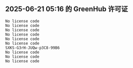 ## 2025-06-21 05:16 的 GreenHub 许可证
```
No license code
No license code
No license code
No license code
No license code
No license code
SXKS-G3rH-JUQw-p3C8-99B6
No license code
No license code
No license code
```
